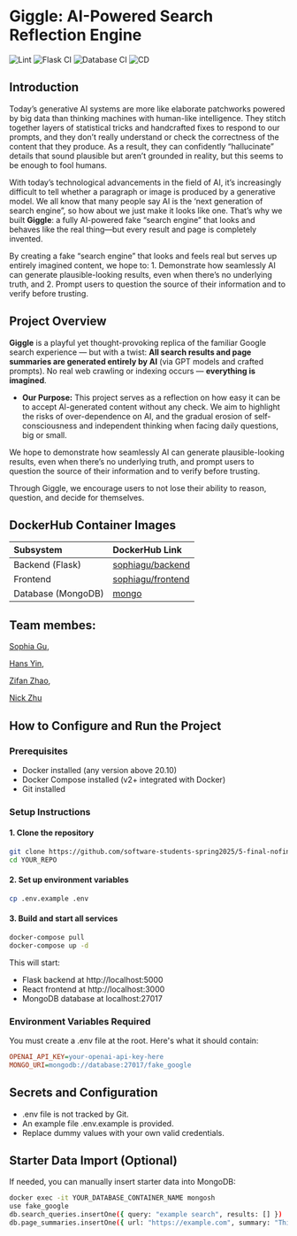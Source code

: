 # Giggle: AI-Powered Search Reflection Engine

![Lint](https://github.com/software-students-spring2025/5-final-nofinal/actions/workflows/lint.yml/badge.svg)
![Flask CI](https://github.com/software-students-spring2025/5-final-nofinal/actions/workflows/app_ci.yml/badge.svg)
![Database CI](https://github.com/software-students-spring2025/5-final-nofinal/actions/workflows/ci_db.yml/badge.svg)
![CD](https://github.com/software-students-spring2025/5-final-nofinal/actions/workflows/deploy.yml/badge.svg)


## Introduction
Today’s generative AI systems are more like elaborate patchworks powered by big data than thinking machines with human-like intelligence. They stitch together layers of statistical tricks and handcrafted fixes to respond to our prompts, and they don’t really understand or check the correctness of the content that they produce. As a result, they can confidently “hallucinate” details that sound plausible but aren’t grounded in reality, but this seems to be enough to fool humans. 


With today’s technological advancements in the field of AI, it’s increasingly difficult to tell whether a paragraph or image is produced by a generative model. We all know that many people say AI is the ‘next generation of search engine”, so how about we just make it looks like one. That’s why we built **Giggle**: a fully AI-powered fake “search engine” that looks and behaves like the real thing—but every result and page is completely invented.


By creating a fake “search engine” that looks and feels real but serves up entirely imagined content, we hope to:  1. Demonstrate how seamlessly AI can generate plausible-looking results, even when there’s no underlying truth, and 2. Prompt users to question the source of their information and to verify before trusting.


## Project Overview
**Giggle** is a playful yet thought-provoking replica of the familiar Google search experience —
but with a twist:
**All search results and page summaries are generated entirely by AI** (via GPT models and crafted prompts).
No real web crawling or indexing occurs — **everything is imagined**.
- **Our Purpose:** This project serves as a reflection on how easy it can be to accept AI-generated content without any check.
We aim to highlight the risks of over-dependence on AI, and the gradual erosion of self-consciousness and independent thinking when facing daily questions, big or small.

We hope to demonstrate how seamlessly AI can generate plausible-looking results, even when there’s no underlying truth, and prompt users to question the source of their information and to verify before trusting.


Through Giggle, we encourage users to not lose their ability to reason, question, and decide for themselves.

## DockerHub Container Images
| Subsystem | DockerHub Link |
|:---|:---|
| Backend (Flask) | [sophiagu/backend](https://hub.docker.com/r/sophiagu/backend) |
| Frontend | [sophiagu/frontend](https://hub.docker.com/r/sophiagu/frontend) |
| Database (MongoDB) | [mongo](https://hub.docker.com/_/mongo) |

## Team membes: 
[Sophia Gu](https://github.com/Sophbx), 

[Hans Yin](https://github.com/Hans-Yin), 

[Zifan Zhao](https://github.com/Exiam6), 

[Nick Zhu](https://github.com/NickZhuxy)

## How to Configure and Run the Project

### Prerequisites
- Docker installed (any version above 20.10)
- Docker Compose installed (v2+ integrated with Docker)
- Git installed

### Setup Instructions

#### **1. Clone the repository**
```sh
git clone https://github.com/software-students-spring2025/5-final-nofinal.git
cd YOUR_REPO
```

#### **2. Set up environment variables**
```sh
cp .env.example .env
```

#### **3. Build and start all services**
```sh
docker-compose pull
docker-compose up -d
```
This will start:
- Flask backend at http://localhost:5000
- React frontend at http://localhost:3000
- MongoDB database at localhost:27017

### Environment Variables Required
You must create a .env file at the root. Here's what it should contain:
```ini
OPENAI_API_KEY=your-openai-api-key-here
MONGO_URI=mongodb://database:27017/fake_google
```

## Secrets and Configuration
- .env file is not tracked by Git.
- An example file .env.example is provided.
- Replace dummy values with your own valid credentials.

## Starter Data Import (Optional)
If needed, you can manually insert starter data into MongoDB:
```sh
docker exec -it YOUR_DATABASE_CONTAINER_NAME mongosh
use fake_google
db.search_queries.insertOne({ query: "example search", results: [] })
db.page_summaries.insertOne({ url: "https://example.com", summary: "This is an example." })
```
